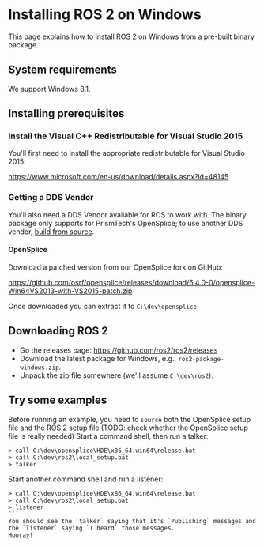 # Installing ROS 2 on Windows
This page explains how to install ROS 2 on Windows from a pre-built binary package.

## System requirements
We support Windows 8.1.

## Installing prerequisites

### Install the Visual C++ Redistributable for Visual Studio 2015

You'll first need to install the appropriate redistributable for Visual Studio 2015:

https://www.microsoft.com/en-us/download/details.aspx?id=48145

### Getting a DDS Vendor

You'll also need a DDS Vendor available for ROS to work with.
The binary package only supports for PrismTech's OpenSplice; to use another DDS vendor, [build from source](Windows-Development-Setup).

#### OpenSplice
Download a patched version from our OpenSplice fork on GitHub:

https://github.com/osrf/opensplice/releases/download/6.4.0-0/opensplice-Win64VS2013-with-VS2015-patch.zip

Once downloaded you can extract it to `C:\dev\opensplice`

## Downloading ROS 2
* Go the releases page: https://github.com/ros2/ros2/releases
* Download the latest package for Windows, e.g., `ros2-package-windows.zip`.
* Unpack the zip file somewhere (we'll assume `C:\dev\ros2`).

## Try some examples
Before running an example, you need to `source` both the OpenSplice setup file and the ROS 2 setup file (TODO: check whether the OpenSplice setup file is really needed)  Start a command shell, then run a talker:
```
> call C:\dev\opensplice\HDE\x86_64.win64\release.bat
> call C:\dev\ros2\local_setup.bat
> talker
```
Start another command shell and run a listener:
````
> call C:\dev\opensplice\HDE\x86_64.win64\release.bat
> call C:\dev\ros2\local_setup.bat
> listener
```
You should see the `talker` saying that it's `Publishing` messages and the `listener` saying `I heard` those messages.
Hooray!